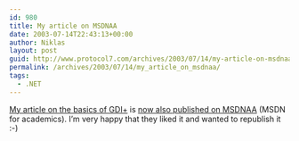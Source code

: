 ```yaml
---
id: 980
title: My article on MSDNAA
date: 2003-07-14T22:43:13+00:00
author: Niklas
layout: post
guid: http://www.protocol7.com/archives/2003/07/14/my-article-on-msdnaa/
permalink: /archives/2003/07/14/my_article_on_msdnaa/
tags:
  - .NET
---
```

<div class='microid-f2e96c663fe16503e7cba3de6da0eccb9d7527cc'>
  <p>
    <a href="http://www.oreillynet.com/pub/a/dotnet/2003/05/05/gdiplus.html">My article on the basics of GDI+</a> is <a href="http://msdnaa.net/Resources/Display.aspx?ResID=2082">now also published on MSDNAA</a> (MSDN for academics). I&#8217;m very happy that they liked it and wanted to republish it :-)
  </p>
</div>